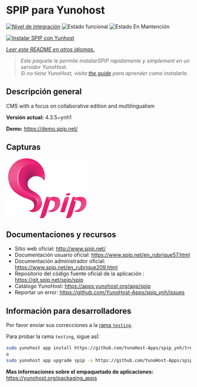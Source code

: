<!--
Este archivo README esta generado automaticamente<https://github.com/YunoHost/apps/tree/master/tools/readme_generator>
No se debe editar a mano.
-->

# SPIP para Yunohost

[![Nivel de integración](https://apps.yunohost.org/badge/integration/spip)](https://ci-apps.yunohost.org/ci/apps/spip/)
![Estado funcional](https://apps.yunohost.org/badge/state/spip)
![Estado En Mantención](https://apps.yunohost.org/badge/maintained/spip)

[![Instalar SPIP con Yunhost](https://install-app.yunohost.org/install-with-yunohost.svg)](https://install-app.yunohost.org/?app=spip)

*[Leer este README en otros idiomas.](./ALL_README.md)*

> *Este paquete le permite instalarSPIP rapidamente y simplement en un servidor YunoHost.*  
> *Si no tiene YunoHost, visita [the guide](https://yunohost.org/install) para aprender como instalarla.*

## Descripción general

CMS with a focus on collaborative edition and multilingualism

**Versión actual:** 4.3.5~ynh1

**Demo:** <https://demo.spip.net/>

## Capturas

![Captura de SPIP](./doc/screenshots/220px-Logo_SPIP.png)

## Documentaciones y recursos

- Sitio web oficial: <http://www.spip.net/>
- Documentación usuario oficial: <https://www.spip.net/en_rubrique57.html>
- Documentación administrador oficial: <https://www.spip.net/en_rubrique209.html>
- Repositorio del código fuente oficial de la aplicación : <https://git.spip.net/spip/spip>
- Catálogo YunoHost: <https://apps.yunohost.org/app/spip>
- Reportar un error: <https://github.com/YunoHost-Apps/spip_ynh/issues>

## Información para desarrolladores

Por favor enviar sus correcciones a la [rama `testing`](https://github.com/YunoHost-Apps/spip_ynh/tree/testing).

Para probar la rama `testing`, sigue asÍ:

```bash
sudo yunohost app install https://github.com/YunoHost-Apps/spip_ynh/tree/testing --debug
o
sudo yunohost app upgrade spip -u https://github.com/YunoHost-Apps/spip_ynh/tree/testing --debug
```

**Mas informaciones sobre el empaquetado de aplicaciones:** <https://yunohost.org/packaging_apps>
